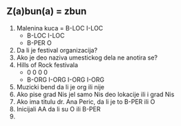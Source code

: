 ## Z(a)bun(a) = zbun

1. Malenina kuca = B-LOC I-LOC
    * B-LOC I-LOC
    * B-PER O
2. Da li je festival organizacija?
3. Ako je deo naziva umestickog dela ne anotira se?
4. Hills of Rock festivala 
    * 0 0 0 0
    * B-ORG I-ORG I-ORG I-ORG
5. Muzicki bend da li je org ili nije
6. Ako pise grad Nis jel samo Nis deo lokacije ili i grad Nis
7. Ako ima titulu dr. Ana Peric, da li je to B-PER ili O
8. Inicijali AA da li su O ili B-PER
9. 